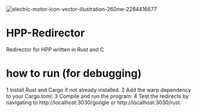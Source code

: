 ![electric-motor-icon-vector-illustration-260nw-2284416677](https://github.com/user-attachments/assets/86a5f065-38d4-4ac5-8e91-3dd5d563dcb6)

# HPP-Redirector
Redirector for HPP written in Rust and C
# how to run (for debugging) 
1 Install Rust and Cargo if not already installed.
2 Add the warp dependency to your Cargo.toml:
3 Compile and run the program:
4
Test the redirects by navigating to http://localhost:3030/google or http://localhost:3030/rust.
